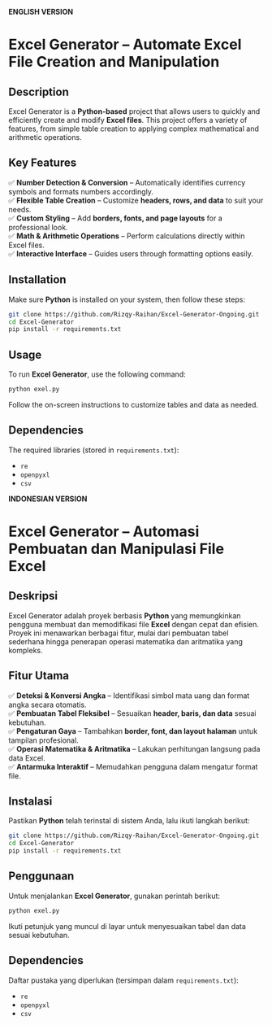 **ENGLISH VERSION**
# **Excel Generator – Automate Excel File Creation and Manipulation**  

## **Description**  
Excel Generator is a **Python-based** project that allows users to quickly and efficiently create and modify **Excel files**. This project offers a variety of features, from simple table creation to applying complex mathematical and arithmetic operations.  

## **Key Features**  
✅ **Number Detection & Conversion** – Automatically identifies currency symbols and formats numbers accordingly.  
✅ **Flexible Table Creation** – Customize **headers, rows, and data** to suit your needs.  
✅ **Custom Styling** – Add **borders, fonts, and page layouts** for a professional look.  
✅ **Math & Arithmetic Operations** – Perform calculations directly within Excel files.  
✅ **Interactive Interface** – Guides users through formatting options easily.  

## **Installation**  
Make sure **Python** is installed on your system, then follow these steps:  
```sh
git clone https://github.com/Rizqy-Raihan/Excel-Generator-Ongoing.git
cd Excel-Generator
pip install -r requirements.txt
```

## **Usage**  
To run **Excel Generator**, use the following command:  
```sh
python exel.py
```
Follow the on-screen instructions to customize tables and data as needed.  

## **Dependencies**  
The required libraries (stored in `requirements.txt`):  
- `re`  
- `openpyxl`  
- `csv`  


**INDONESIAN VERSION**
# **Excel Generator – Automasi Pembuatan dan Manipulasi File Excel**  
## **Deskripsi**  
Excel Generator adalah proyek berbasis **Python** yang memungkinkan pengguna membuat dan memodifikasi file **Excel** dengan cepat dan efisien. Proyek ini menawarkan berbagai fitur, mulai dari pembuatan tabel sederhana hingga penerapan operasi matematika dan aritmatika yang kompleks.  

## **Fitur Utama**  
✅ **Deteksi & Konversi Angka** – Identifikasi simbol mata uang dan format angka secara otomatis.  
✅ **Pembuatan Tabel Fleksibel** – Sesuaikan **header, baris, dan data** sesuai kebutuhan.  
✅ **Pengaturan Gaya** – Tambahkan **border, font, dan layout halaman** untuk tampilan profesional.  
✅ **Operasi Matematika & Aritmatika** – Lakukan perhitungan langsung pada data Excel.  
✅ **Antarmuka Interaktif** – Memudahkan pengguna dalam mengatur format file.  

## **Instalasi**  
Pastikan **Python** telah terinstal di sistem Anda, lalu ikuti langkah berikut:  
```sh
git clone https://github.com/Rizqy-Raihan/Excel-Generator-Ongoing.git
cd Excel-Generator
pip install -r requirements.txt
```

## **Penggunaan**  
Untuk menjalankan **Excel Generator**, gunakan perintah berikut:  
```sh
python exel.py
```
Ikuti petunjuk yang muncul di layar untuk menyesuaikan tabel dan data sesuai kebutuhan.  

## **Dependencies**  
Daftar pustaka yang diperlukan (tersimpan dalam `requirements.txt`):  
- `re`  
- `openpyxl`  
- `csv`  


